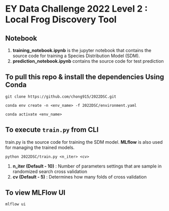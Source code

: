 # EY Data Challenge 2022 Level 2 : Local Frog Discovery Tool

## Notebook

1. **training_notebook.ipynb** is the jupyter notebook that contains the source code for training a Species Distribution Model (SDM).
2. **prediction_notebook.ipynb** contains the source code for test prediction

## To pull this repo & install the dependencies Using Conda

```
git clone https://github.com/chong915/2022DSC.git
```
```
conda env create -n <env_name> -f 2022DSC/environment.yaml
```
```
conda activate <env_name>
```

## To execute `train.py` from CLI
train.py is the source code for training the SDM model. **MLflow** is also used for managing the trained models.

```
python 2022DSC/train.py <n_iter> <cv>
```

1. **n_iter (Default - 10)** : Number of parameters settings that are sample in randomized search cross validation
2. **cv (Default - 5)** : Determines how many folds of cross validation

## To view MLFlow UI
```
mlflow ui
```

